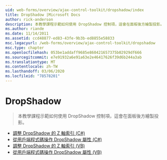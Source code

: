 ```yaml
---
uid: web-forms/overview/ajax-control-toolkit/dropshadow/index
title: DropShadow |Microsoft Docs
author: rick-anderson
description: 本教學課程示範如何使用 DropShadow 控制項，這會在面板後方繪製投影。
ms.author: riande
ms.date: 11/14/2011
ms.assetid: ccd48877-ed83-43fe-9b3b-ed8855e58833
msc.legacyurl: /web-forms/overview/ajax-control-toolkit/dropshadow
msc.type: chapter
ms.openlocfilehash: 053be1addaff9685e860421657375b02929df666
ms.sourcegitcommit: e7e91932a6e91a63e2e46417626f39d6b244a3ab
ms.translationtype: MT
ms.contentlocale: zh-TW
ms.lasthandoff: 03/06/2020
ms.locfileid: "78578201"
---
```

# <a name="dropshadow"></a>DropShadow

> 本教學課程示範如何使用 DropShadow 控制項，這會在面板後方繪製投影。

- [調整 DropShadow 的 Z 軸索引 (C#)](adjusting-the-z-index-of-a-dropshadow-cs.md)
- [從用戶端程式碼操作 DropShadow 屬性 (C#)](manipulating-dropshadow-properties-from-client-code-cs.md)
- [調整 DropShadow 的 Z 軸索引 (VB)](adjusting-the-z-index-of-a-dropshadow-vb.md)
- [從用戶端程式碼操作 DropShadow 屬性 (VB)](manipulating-dropshadow-properties-from-client-code-vb.md)
